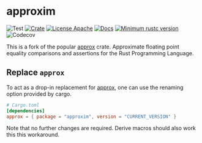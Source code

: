 # approxim

![Test](https://img.shields.io/github/actions/workflow/status/jonaspleyer/approxim/test.yml?style=flat-square&label=Test)
[![Crate](https://img.shields.io/crates/v/approxim.svg?style=flat-square)](https://crates.io/crates/approxim)
[![License Apache](https://img.shields.io/badge/License-Apache%202.0-brightgreen.svg?style=flat-square)](https://opensource.org/licenses/Apache-2.0)
[![Docs](https://img.shields.io/docsrs/approxim?style=flat-square)](https://docs.rs/approxim)
[![Minimum rustc version](https://img.shields.io/badge/rustc-1.36+-lightgray.svg?style=flat-square)](https://github.com/jonaspleyer/approxim#rust-version-requirements)
![Codecov](https://img.shields.io/codecov/c/github/jonaspleyer/approxim?style=flat-square)

This is a fork of the popular [approx](https://github.com/brendanzab/approx) crate.
Approximate floating point equality comparisons and assertions for the Rust Programming Language.

## Replace `approx`
To act as a drop-in replacement for [approx](https://github.com/brendanzab/approx), one can use the
renaming option provided by cargo.

```toml
# Cargo.toml
[dependencies]
approx = { package = "approxim", version = "CURRENT_VERSION" }
```
Note that no further changes are required. Derive macros should also work this this workaround.
